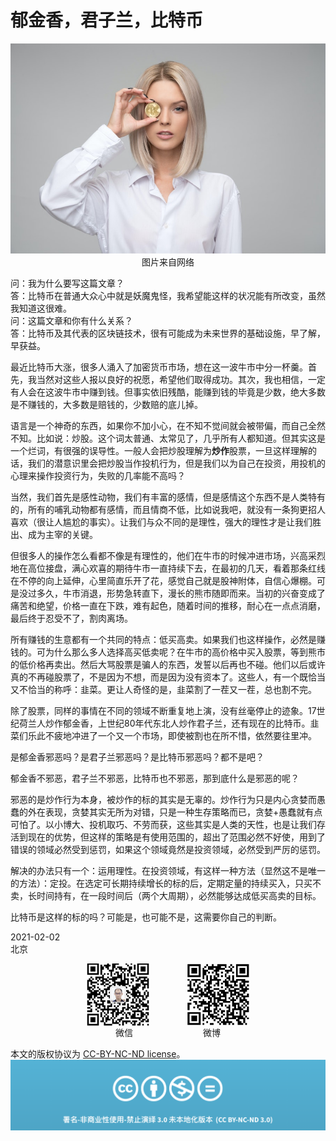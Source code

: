 # 郁金香，君子兰，比特币
<div align=center>

![刘心泉说](https://github.com/unetman/works/blob/master/resources/20210203001.jpg?raw=true)  
图片来自网络

<div align=left>

问：我为什么要写这篇文章？  
答：比特币在普通大众心中就是妖魔鬼怪，我希望能这样的状况能有所改变，虽然我知道这很难。  
问：这篇文章和你有什么关系？  
答：比特币及其代表的区块链技术，很有可能成为未来世界的基础设施，早了解，早获益。

最近比特币大涨，很多人涌入了加密货币市场，想在这一波牛市中分一杯羹。首先，我当然对这些人报以良好的祝愿，希望他们取得成功。其次，我也相信，一定有人会在这波牛市中赚到钱。但事实依旧残酷，能赚到钱的毕竟是少数，绝大多数是不赚钱的，大多数是赔钱的，少数赔的底儿掉。

语言是一个神奇的东西，如果你不加小心，在不知不觉间就会被带偏，而自己全然不知。比如说：炒股。这个词太普通、太常见了，几乎所有人都知道。但其实这是一个烂词，有很强的误导性。一般人会把炒股理解为**炒作**股票，一旦这样理解的话，我们的潜意识里会把炒股当作投机行为，但是我们以为自己在投资，用投机的心理来操作投资行为，失败的几率能不高吗？

当然，我们首先是感性动物，我们有丰富的感情，但是感情这个东西不是人类特有的，所有的哺乳动物都有感情，而且情商不低，比如说我吧，就没有一条狗更招人喜欢（很让人尴尬的事实）。让我们与众不同的是理性，强大的理性才是让我们胜出、成为主宰的关键。

但很多人的操作怎么看都不像是有理性的，他们在牛市的时候冲进市场，兴高采烈地在高位接盘，满心欢喜的期待牛市一直持续下去，在最初的几天，看着那条红线在不停的向上延伸，心里简直乐开了花，感觉自己就是股神附体，自信心爆棚。可是没过多久，牛市消退，形势急转直下，漫长的熊市随即而来。当初的兴奋变成了痛苦和绝望，价格一直在下跌，难有起色，随着时间的推移，耐心在一点点消磨，最后终于忍受不了，割肉离场。

所有赚钱的生意都有一个共同的特点：低买高卖。如果我们也这样操作，必然是赚钱的。可为什么那么多人选择高买低卖呢？在牛市的高价格中买入股票，等到熊市的低价格再卖出。然后大骂股票是骗人的东西，发誓以后再也不碰。他们以后或许真的不再碰股票了，不是因为不想，而是因为没有资本了。这些人，有一个既恰当又不恰当的称呼：韭菜。更让人奇怪的是，韭菜割了一茬又一茬，总也割不完。

除了股票，同样的事情在不同的领域不断重复地上演，没有丝毫停止的迹象。17世纪荷兰人炒作郁金香，上世纪80年代东北人炒作君子兰，还有现在的比特币。韭菜们乐此不疲地冲进了一个又一个市场，即使被割也在所不惜，依然要往里冲。

是郁金香邪恶吗？是君子兰邪恶吗？是比特币邪恶吗？都不是吧？

郁金香不邪恶，君子兰不邪恶，比特币也不邪恶，那到底什么是邪恶的呢？

邪恶的是炒作行为本身，被炒作的标的其实是无辜的。炒作行为只是内心贪婪而愚蠢的外在表现，贪婪其实无所为对错，只是一种生存策略而已，贪婪+愚蠢就有点可怕了。以小博大、投机取巧、不劳而获，这些其实是人类的天性，也是让我们存活到现在的优势，但这样的策略是有使用范围的，超出了范围必然不好使，用到了错误的领域必然受到惩罚，如果这个领域竟然是投资领域，必然受到严厉的惩罚。

解决的办法只有一个：运用理性。在投资领域，有这样一种方法（显然这不是唯一的方法）：定投。在选定可长期持续增长的标的后，定期定量的持续买入，只买不卖，长时间持有，在一段时间后（两个大周期），必然能够达成低买高卖的目标。

比特币是这样的标的吗？可能是，也可能不是，这需要你自己的判断。

2021-02-02  
北京

<div align=center>

<img src="https://github.com/unetman/works/blob/master/resources/wechat.jpg?raw=true" width = "100" height = "100" div align=center />　　　　
<img src="https://github.com/unetman/works/blob/master/resources/weibo.jpg?raw=true" width = "100" height = "100" div align=center />  
微信　　　　　　　　微博

<div align=left>

本文的版权协议为 [CC-BY-NC-ND license](https://creativecommons.org/licenses/by-nc-nd/3.0/deed.zh)。
![copyright](https://github.com/unetman/works/blob/master/resources/CC-BY-NC-ND.png?raw=true)